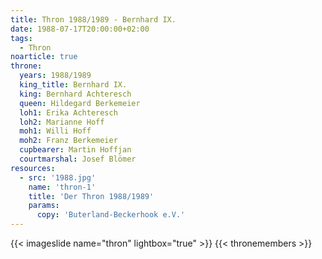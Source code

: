 ```yaml
---
title: Thron 1988/1989 - Bernhard IX.
date: 1988-07-17T20:00:00+02:00
tags:
  - Thron
noarticle: true
throne:
  years: 1988/1989
  king_title: Bernhard IX.
  king: Bernhard Achteresch
  queen: Hildegard Berkemeier
  loh1: Erika Achteresch
  loh2: Marianne Hoff
  moh1: Willi Hoff
  moh2: Franz Berkemeier
  cupbearer: Martin Hoffjan
  courtmarshal: Josef Blömer
resources:
  - src: '1988.jpg'
    name: 'thron-1'
    title: 'Der Thron 1988/1989'
    params:
      copy: 'Buterland-Beckerhook e.V.'
---
```

{{< imageslide name="thron" lightbox="true" >}}
{{< thronemembers >}}
